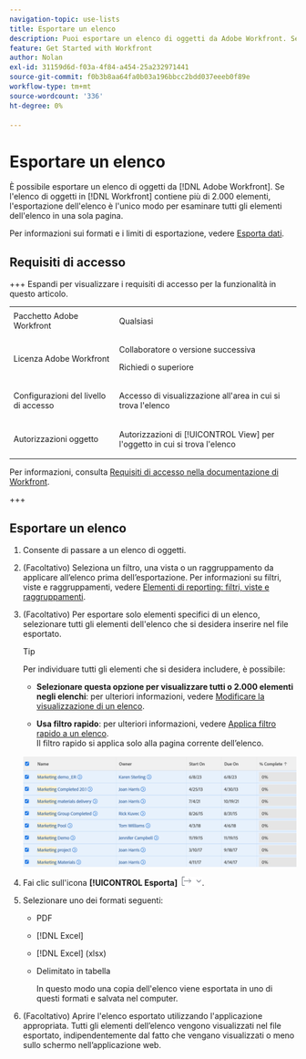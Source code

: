 ```yaml
---
navigation-topic: use-lists
title: Esportare un elenco
description: Puoi esportare un elenco di oggetti da Adobe Workfront. Se l'elenco di oggetti di Workfront contiene più di 2.000 elementi, l'esportazione dell'elenco è l'unico modo per esaminare tutti gli elementi dell'elenco in una sola pagina.
feature: Get Started with Workfront
author: Nolan
exl-id: 31159d6d-f03a-4f84-a454-25a232971441
source-git-commit: f0b3b8aa64fa0b03a196bbcc2bdd037eeeb0f89e
workflow-type: tm+mt
source-wordcount: '336'
ht-degree: 0%

---
```


# Esportare un elenco

<!--Audited: 11/2024-->

È possibile esportare un elenco di oggetti da [!DNL Adobe Workfront]. Se l&#39;elenco di oggetti in [!DNL Workfront] contiene più di 2.000 elementi, l&#39;esportazione dell&#39;elenco è l&#39;unico modo per esaminare tutti gli elementi dell&#39;elenco in una sola pagina.

Per informazioni sui formati e i limiti di esportazione, vedere [Esporta dati](../../../reports-and-dashboards/reports/creating-and-managing-reports/export-data.md).

## Requisiti di accesso

+++ Espandi per visualizzare i requisiti di accesso per la funzionalità in questo articolo. 

<table style="table-layout:auto"> 
 <col> 
 <col> 
 <tbody> 
  <tr> 
   <td role="rowheader">Pacchetto Adobe Workfront</td> 
   <td> <p>Qualsiasi</p> </td> 
  </tr> 
  <tr> 
   <td role="rowheader">Licenza Adobe Workfront</td> 
   <td> 
   <p>Collaboratore o versione successiva </p>
   <p>Richiedi o superiore</p>
   </td> 
  </tr> 
  <tr> 
   <td role="rowheader">Configurazioni del livello di accesso</td> 
   <td> <p>Accesso di visualizzazione all'area in cui si trova l'elenco</p></td> 
  </tr> 
  <tr> 
   <td role="rowheader">Autorizzazioni oggetto</td> 
   <td> <p>Autorizzazioni di [!UICONTROL View] per l'oggetto in cui si trova l'elenco</p>  </td> 
  </tr> 
 </tbody> 
</table>

Per informazioni, consulta [Requisiti di accesso nella documentazione di Workfront](/help/quicksilver/administration-and-setup/add-users/access-levels-and-object-permissions/access-level-requirements-in-documentation.md).

+++

## Esportare un elenco

1. Consente di passare a un elenco di oggetti.
1. (Facoltativo) Seleziona un filtro, una vista o un raggruppamento da applicare all’elenco prima dell’esportazione.
Per informazioni su filtri, viste e raggruppamenti, vedere [Elementi di reporting: filtri, viste e raggruppamenti](../../../reports-and-dashboards/reports/reporting-elements/reporting-elements-filters-views-groupings.md).

1. (Facoltativo) Per esportare solo elementi specifici di un elenco, selezionare tutti gli elementi dell&#39;elenco che si desidera inserire nel file esportato.

   >[!TIP]
   >
   >Per individuare tutti gli elementi che si desidera includere, è possibile:
   >
   >   
   >   
   >   * **Selezionare questa opzione per visualizzare tutti o 2.000 elementi negli elenchi**: per ulteriori informazioni, vedere [Modificare la visualizzazione di un elenco](../../../workfront-basics/navigate-workfront/use-lists/modify-list-display.md).
   >   
   >   * **Usa filtro rapido**: per ulteriori informazioni, vedere [Applica filtro rapido a un elenco](../../../workfront-basics/navigate-workfront/use-lists/apply-quick-filter-list.md).\
   >     Il filtro rapido si applica solo alla pagina corrente dell’elenco.


   ![select_all_projects_with_highlight__1_.png](assets/select-all-projects-with-highlight--1--350x173.png)

1. Fai clic sull&#39;icona **[!UICONTROL Esporta]** ![Esporta](assets/export.png).

1. Selezionare uno dei formati seguenti:

   * PDF
   * [!DNL Excel]
   * [!DNL Excel] (xlsx)
   * Delimitato in tabella

     In questo modo una copia dell&#39;elenco viene esportata in uno di questi formati e salvata nel computer.

1. (Facoltativo) Aprire l&#39;elenco esportato utilizzando l&#39;applicazione appropriata.
Tutti gli elementi dell’elenco vengono visualizzati nel file esportato, indipendentemente dal fatto che vengano visualizzati o meno sullo schermo nell’applicazione web.
